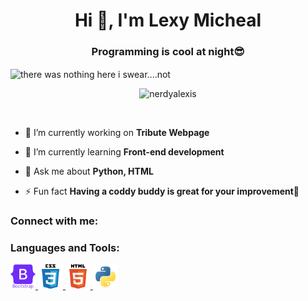 


<h1 align="center">Hi 👋, I'm Lexy Micheal</h1>
<h3 align="center">Programming is cool at night😎</h3>
 <img align='center' width='500px' src="https://gifdb.com/images/high/coding-function-repeat-eat-sleep-7zxwkklr847mhchm.gif" alt="there was nothing here i swear....not" />


 
<p align="center"> <img src="https://komarev.com/ghpvc/?username=nerdyalexis&label=Profile%20views&color=0e75b6&style=flat" alt="nerdyalexis" /> </p>



<p align="left"> <a href="https://twitter.com/" target="blank"><img src="https://img.shields.io/twitter/follow/?logo=twitter&style=for-the-badge" alt="" /></a> </p>

- 🔭 I’m currently working on **Tribute Webpage**

- 🌱 I’m currently learning **Front-end development**

- 💬 Ask me about **Python, HTML**

- ⚡ Fun fact **Having a coddy buddy is great for your improvement🤩**

<h3 align="left">Connect with me:</h3>
<p align="left">
</p>

<h3 align="left">Languages and Tools:</h3>
<p align="left"> <a href="https://getbootstrap.com" target="_blank" rel="noreferrer"> <img src="https://raw.githubusercontent.com/devicons/devicon/master/icons/bootstrap/bootstrap-plain-wordmark.svg" alt="bootstrap" width="40" height="40"/> </a> <a href="https://www.w3schools.com/css/" target="_blank" rel="noreferrer"> <img src="https://raw.githubusercontent.com/devicons/devicon/master/icons/css3/css3-original-wordmark.svg" alt="css3" width="40" height="40"/> </a> <a href="https://www.w3.org/html/" target="_blank" rel="noreferrer"> <img src="https://raw.githubusercontent.com/devicons/devicon/master/icons/html5/html5-original-wordmark.svg" alt="html5" width="40" height="40"/> </a> <a href="https://www.python.org" target="_blank" rel="noreferrer"> <img src="https://raw.githubusercontent.com/devicons/devicon/master/icons/python/python-original.svg" alt="python" width="40" height="40"/> </a> </p>



